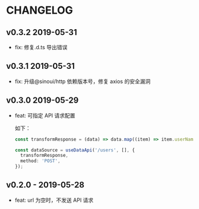 # CHANGELOG

## v0.3.2 2019-05-31

- fix: 修复.d.ts 导出错误

## v0.3.1 2019-05-31

- fix: 升级@sinoui/http 依赖版本号，修复 axios 的安全漏洞

## v0.3.0 2019-05-29

- feat: 可指定 API 请求配置

  如下：

  ```ts
  const transformResponse = (data) => data.map((item) => item.userName); // 将人员信息列表转换成人名列表

  const dataSource = useDataApi('/users', [], {
    transformResponse,
    method: 'POST',
  });
  ```

## v0.2.0 - 2019-05-28

- feat: url 为空时，不发送 API 请求
